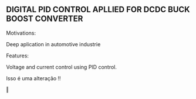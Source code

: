 ## DIGITAL PID CONTROL APLLIED FOR DCDC BUCK BOOST CONVERTER

Motivations:

Deep aplication in automotive industrie

Features: 

Voltage and current control using PID control. 

Isso é uma alteração !!

‖ 
